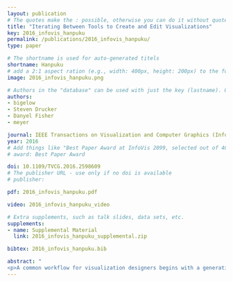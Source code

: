 ```yaml
---
layout: publication
# The quotes make the : possible, otherwise you can do it without quotes
title: "Iterating Between Tools to Create and Edit Visualizations"
key: 2016_infovis_hanpuku
permalink: /publications/2016_infovis_hanpuku/
type: paper

# The shortname is used for auto-generated titels
shortname: Hanpuku
# add a 2:1 aspect ration (e.g., width: 400px, height: 200px) to the folder /assets/images/papers/
image: 2016_infovis_hanpuku.png

# Authors in the "database" can be used with just the key (lastname). Others can be written properly.
authors:
- bigelow
- Steven Drucker
- Danyel Fisher
- meyer

journal: IEEE Transactions on Visualization and Computer Graphics (InfoVis ’16)
year: 2016
# Add things like "Best Paper Award at InfoVis 2099, selected out of 4000 submissions"
# award: Best Paper Award

doi: 10.1109/TVCG.2016.2598609
# The publisher URL - use only if no doi is available
# publisher:

pdf: 2016_infovis_hanpuku.pdf

video: 2016_infovis_hanpuku_video

# Extra supplements, such as talk slides, data sets, etc.
supplements:
- name: Supplemental Material
  link: 2016_infovis_hanpuku_supplemental.zip

bibtex: 2016_infovis_hanpuku.bib

abstract: "
<p>A common workflow for visualization designers begins with a generative tool, like D3 or Processing, to create the initial visualization; and proceeds to a drawing tool, like Adobe Illustrator or Inkscape, for editing and cleaning. Unfortunately, this is typically a one-way process: once a visualization is exported from the generative tool into a drawing tool, it is difficult to make further, data-driven changes. In this paper, we propose a bridge model to allow designers to bring their work back from the drawing tool to re-edit in the generative tool. Our key insight is to recast this iteration challenge as a merge problem - similar to when two people are editing a document and changes between them need to reconciled. We also present a specific instantiation of this model, a tool called Hanpuku, which bridges between D3 scripts and Illustrator. We show several examples of visualizations that are iteratively created using Hanpuku in order to illustrate the flexibility of the approach. We further describe several hypothetical tools that bridge between other visualization tools to emphasize the generality of the model.</p>"
---
```


